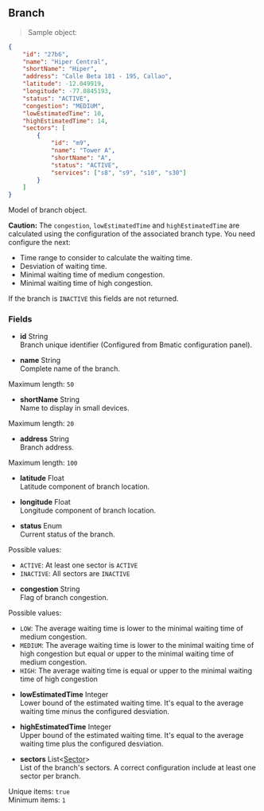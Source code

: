 
## Branch

> Sample object:

```json
{
    "id": "27b6",
    "name": "Hiper Central",
    "shortName": "Hiper",
    "address": "Calle Beta 181 - 195, Callao",
    "latitude": -12.049919,
    "longitude": -77.0845193,
    "status": "ACTIVE",
    "congestion": "MEDIUM",
    "lowEstimatedTime": 10,
    "highEstimatedTime": 14,
    "sectors": [
        {
            "id": "m9",
            "name": "Tower A",
            "shortName": "A",
            "status": "ACTIVE",
            "services": ["s8", "s9", "s10", "s30"]
        }
    ]
}
```

Model of branch object.

<aside class="warning">
    <strong>Caution:</strong> The <code>congestion</code>, <code>lowEstimatedTime</code> and <code>highEstimatedTime</code> are calculated using the configuration of the associated branch type. You need configure the next:
    <ul>
        <li>Time range to consider to calculate the waiting time.</li>
        <li>Desviation of waiting time.</li>
        <li>Minimal waiting time of medium congestion.</li>
        <li>Minimal waiting time of high congestion.</li>
    </ul>
    If the branch is <code>INACTIVE</code> this fields are not returned.
</aside>

### Fields

* **id** <span class="param-type">String</span><br>
Branch unique identifier (Configured from Bmatic configuration panel).

* **name** <span class="param-type">String</span><br>
Complete name of the branch.
<p>
    <span class="param-condition">Maximum length:</span> <code>50</code>
</p>

* **shortName** <span class="param-type">String</span><br>
Name to display in small devices.
<p>
    <span class="param-condition">Maximum length:</span> <code>20</code>
</p>

* **address** <span class="param-type">String</span><br>
Branch address.
<p>
    <span class="param-condition">Maximum length:</span> <code>100</code>
</p>

* **latitude** <span class="param-type">Float</span><br>
Latitude component of branch location.

* **longitude** <span class="param-type">Float</span><br>
Longitude component of branch location.

* **status** <span class="param-type">Enum</span><br>
Current status of the branch.
<p>
    <span class="param-condition">Possible values:</span>
        <ul>
            <li><code>ACTIVE</code>: At least one sector is <code>ACTIVE</code></li>
            <li><code>INACTIVE</code>: All sectors are <code>INACTIVE</code></li>
        </ul>
</p>

* **congestion** <span class="param-type">String</span><br>
Flag of branch congestion.
<p>
    <span class="param-condition">Possible values:</span>
        <ul>
            <li><code>LOW</code>: The average waiting time is lower to the minimal waiting time of medium congestion.</li>
            <li><code>MEDIUM</code>: The average waiting time is lower to the minimal waiting time of high congestion but equal or upper to the minimal waiting time of medium congestion.</li>
            <li><code>HIGH</code>: The average waiting time is equal or upper to the minimal waiting time of high congestion</li>
        </ul>
</p>

* **lowEstimatedTime** <span class="param-type">Integer</span><br>
Lower bound of the estimated waiting time. It's equal to the average waiting time minus the configured desviation.

* **highEstimatedTime** <span class="param-type">Integer</span><br>
Upper bound of the estimated waiting time. It's equal to the average waiting time plus the configured desviation.

* **sectors** <span class="param-type">List\<[Sector](#sector)\></span><br>
List of the branch's sectors. A correct configuration include at least one sector per branch.
<p>
    <span class="param-condition">Unique items:</span> <code>true</code><br>
    <span class="param-condition">Minimum items:</span> <code>1</code>
</p>
